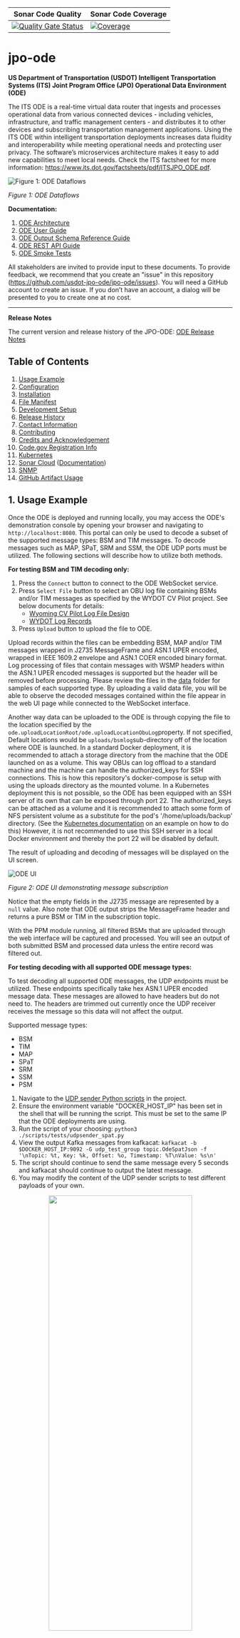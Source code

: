 | Sonar Code Quality | Sonar Code Coverage |
|---------------------|---------------------|
[![Quality Gate Status](https://sonarcloud.io/api/project_badges/measure?project=usdot.jpo.ode%3Ajpo-ode&metric=alert_status)](https://sonarcloud.io/dashboard?id=usdot.jpo.ode%3Ajpo-ode) | [![Coverage](https://sonarcloud.io/api/project_badges/measure?project=usdot.jpo.ode%3Ajpo-ode&metric=coverage)](https://sonarcloud.io/dashboard?id=usdot.jpo.ode%3Ajpo-ode) |

# jpo-ode

**US Department of Transportation (USDOT) Intelligent Transportation Systems (ITS) Joint Program Office (JPO) Operational Data Environment (ODE)**

The ITS ODE is a real-time virtual data router that ingests and processes operational data from various connected devices - including vehicles, infrastructure, and traffic management centers - and distributes it to other devices and subscribing transportation management applications. Using the ITS ODE within intelligent transportation deployments increases data fluidity and interoperability while meeting operational needs and protecting user privacy. The software’s microservices architecture makes it easy to add new capabilities to meet local needs. Check the ITS factsheet for more information: <https://www.its.dot.gov/factsheets/pdf/ITSJPO_ODE.pdf>.

![Figure 1: ODE Dataflows](docs/images/readme/figure1.png)

_Figure 1: ODE Dataflows_

**Documentation:**

1. [ODE Architecture](docs/Architecture.md)
1. [ODE User Guide](docs/UserGuide.md)
1. [ODE Output Schema Reference Guide](docs/ODE_Output_Schema_Reference.docx)
1. [ODE REST API Guide](https://usdot-jpo-ode.github.io/)
1. [ODE Smoke Tests](https://github.com/usdot-jpo-ode/jpo-ode/wiki/JPO-ODE-QA-Documents)

All stakeholders are invited to provide input to these documents. To provide feedback, we recommend that you create an "issue" in this repository (<https://github.com/usdot-jpo-ode/jpo-ode/issues>). You will need a GitHub account to create an issue. If you don’t have an account, a dialog will be presented to you to create one at no cost.

---

<a name="toc"></a>

**Release Notes**

The current version and release history of the JPO-ODE: [ODE Release Notes](<docs/Release_notes.md>)

## Table of Contents

1. [Usage Example](#1-usage-example)
1. [Configuration](#2-configuration)
1. [Installation](#3-installation)
1. [File Manifest](#4-file-manifest)
1. [Development Setup](#5-development-setup)
1. [Release History](#6-release-history)
1. [Contact Information](#7-contact-information)
1. [Contributing](#8-contributing)
1. [Credits and Acknowledgement](#9-credits-and-acknowledgement)
1. [Code.gov Registration Info](#10-codegov-registration-info)
1. [Kubernetes](#11-kubernetes)
1. [Sonar Cloud](#12-sonar-token-configuration) ([Documentation](https://sonarcloud.io/documentation/user-guide/user-token/))
1. [SNMP](#13-snmp)
1. [GitHub Artifact Usage](#14-gitHub-artifact-usage)

<!--
#########################################
############# Usage Example #############
#########################################
 -->

<a name="usage-example"></a>

## 1. Usage Example

Once the ODE is deployed and running locally, you may access the ODE's demonstration console by opening your browser and navigating to  `http://localhost:8080`. This portal can only be used to decode a subset of the supported message types: BSM and TIM messages. To decode messages such as MAP, SPaT, SRM and SSM, the ODE UDP ports must be utilized. The following sections will describe how to utilize both methods.

<b>For testing BSM and TIM decoding only:</b>
1.  Press the `Connect` button to connect to the ODE WebSocket service.
2.  Press `Select File` button to select an OBU log file containing BSMs and/or TIM messages as specified by the WYDOT CV Pilot project. See below documents for details:
    - [Wyoming CV Pilot Log File Design](data/Wyoming_CV_Pilot_Log_File_Design.docx)
    - [WYDOT Log Records](data/wydotLogRecords.h)
3.  Press `Upload` button to upload the file to ODE.

Upload records within the files can be embedding BSM, MAP and/or TIM messages wrapped in J2735 MessageFrame and ASN.1 UPER encoded, wrapped in IEEE 1609.2 envelope and ASN.1 COER encoded binary format. Log processing of files that contain messages with WSMP headers within the ASN.1 UPER encoded messages is supported but the header will be removed before processing. Please review the files in the [data](data) folder for samples of each supported type. By uploading a valid data file, you will be able to observe the decoded messages contained within the file appear in the web UI page while connected to the WebSocket interface.

Another way data can be uploaded to the ODE is through copying the file to the location specified by the `ode.uploadLocationRoot/ode.uploadLocationObuLog`property. If not specified,  Default locations would be `uploads/bsmlog`sub-directory off of the location where ODE is launched. In a standard Docker deployment, it is recommended to attach a storage directory from the machine that the ODE launched on as a volume. This way OBUs can log offload to a standard machine and the machine can handle the authorized_keys for SSH connections. This is how this repository's docker-compose is setup with using the uploads directory as the mounted volume. In a Kubernetes deployment this is not possible, so the ODE has been equipped with an SSH server of its own that can be exposed through port 22. The authorized_keys can be attached as a volume and it is recommended to attach some form of NFS persistent volume as a substitute for the pod's '/home/uploads/backup' directory. (See the [Kubernetes documentation](/docs/k8s-demo/templates/jpoode_ode.yaml) on an example on how to do this) However, it is not recommended to use this SSH server in a local Docker environment and thereby the port 22 will be disabled by default.

The result of uploading and decoding of messages will be displayed on the UI screen.

![ODE UI](docs/images/readme/figure2.png)

_Figure 2: ODE UI demonstrating message subscription_

Notice that the empty fields in the J2735 message are represented by a `null` value. Also note that ODE output strips the MessageFrame header and returns a pure BSM or TIM in the subscription topic.

With the PPM module running, all filtered BSMs that are uploaded through the web interface will be captured and processed. You will see an output of both submitted BSM and processed data unless the entire record was filtered out.

<b>For testing decoding with all supported ODE message types:</b>

To test decoding all supported ODE messages, the UDP endpoints must be utilized. These endpoints specifically take hex ASN.1 UPER encoded message data. These messages are allowed to have headers but do not need to. The headers are trimmed out currently once the UDP receiver receives the message so this data will not affect the output.

Supported message types:
- BSM
- TIM
- MAP
- SPaT
- SRM
- SSM
- PSM

1. Navigate to the [UDP sender Python scripts](<./scripts/tests/>) in the project.
2. Ensure the environment variable "DOCKER_HOST_IP" has been set in the shell that will be running the script. This must be set to the same IP that the ODE deployments are using.
3. Run the script of your choosing: `python3 ./scripts/tests/udpsender_spat.py`
4. View the output Kafka messages from kafkacat: `kafkacat -b $DOCKER_HOST_IP:9092 -G udp_test_group topic.OdeSpatJson -f '\nTopic: %t, Key: %k, Offset: %o, Timestamp: %T\nValue: %s\n'`
5. The script should continue to send the same message every 5 seconds and kafkacat should continue to output the latest message.
6. You may modify the content of the UDP sender scripts to test different payloads of your own.

<p align="center">
  <img src="./docs/images/readme/figure3.png" width="80%" height="50%">
</p>

[Back to top](#table-of-contents)



<!--
#########################################
############# Configuration #############
#########################################
 -->

<a name="configuration"></a>

## 2. Configuration

### System Requirements

-  Minimum RAM: 16 GB
-  Minimum storage space: 100 GB
-  Supported operating systems:
   -  Ubuntu 22.04 Linux (Recommended)
   -  Windows 10/11 Professional (Professional version required for Docker virtualization)
   -  OSX 13

The ODE software can run on most standard Windows, Mac, or Linux based computers with
Pentium core processors. Performance of the software will be based on the computing power and available RAM in
the system.  Larger data flows can require much larger space requirements depending on the
amount of data being processed by the software. The ODE software application was developed using the open source programming language Java. If running the ODE outside of Docker, the application requires the Java 21 runtime environment.

### Software Prerequisites

The ODE is bundled as a series of submodules running in Docker containers and managed by Docker-Compose. All other required dependencies will automatically be downloaded and installed as part of the Docker build process.

- Docker: <https://docs.docker.com/engine/installation/>
- Docker-Compose: <https://docs.docker.com/compose/install/>
  - NOTE: Requires version 2.20 or newer
- Make: <https://www.gnu.org/software/make/>
  - Windows install with Choco: `choco install make`
    - Windows install Choco: <https://chocolatey.org/install>
  - Ubuntu install with apt: `sudo apt install make`

### Tips and Advice

Read the following guides to familiarize yourself with ODE's Docker and Kafka modules.

- [Docker README](docker.md)
- [Kafka README](kafka.md)

The following guide contains information about the data flow diagrams for the ODE.

- [Data Flow Diagrams README](docs/data-flow-diagrams/README.md)

**Installation and Deployment:**

- Docker builds may fail if you are on a corporate network due to DNS resolution errors.
[See here](https://github.com/usdot-jpo-ode/jpo-ode/wiki/Docker-fix-for-SSL-issues-due-to-corporate-network) for instructions to fix this.
- Additionally `git` commands may fail for similar reasons, you can fix this by running `export GIT_SSL_NO_VERIFY=1`.
- Windows users may find more information on installing and using Docker [here](https://github.com/usdot-jpo-ode/jpo-ode/wiki/Docker-management).
- A compatibility guide containing recommendations for suitable versions of submodules for each main module version can be found [here](docs/compatibility.md).

**Configuration:**

If you wish to change the application properties, such as change the location of the upload service via `ode.uploadLocation.*` 
properties or set the `ode.kafkaBrokers` to something other than the `$DOCKER_HOST_IP:9092`, or wish to change the log 
file upload folder, etc. instead of setting the environment variables, modify `jpo-ode-svcs\src\main\resources\application.yaml` file as desired.
To adjust the settings in your unit/integration tests, modify the `jpo-ode-svcs\src\test\resources\application.yaml` file.

ODE configuration can be customized for every deployment environment using environment variables. These variables can either be set locally or using the [sample.env](sample.env) file. Instructions for how to use this file can be found [here](https://github.com/usdot-jpo-ode/jpo-ode/wiki/Using-the-.env-configuration-file).

**Important!**

You must rename `sample.env` to `.env` for Docker to automatically read the file. This file will contain AWS access keys and other private information. Do not push this file to source control.

[Back to top](#table-of-contents)



<!--
########################################
############# Installation #############
########################################
 -->

<a name="installation"></a>

## 3. Installation

The following instructions describe the minimal procedure to fetch, build, and run the main ODE application. If you want to use the privacy protection module and/or S3 depositors, see the [User Guide](docs/UserGuide.md) for more detailed information. Additionally, different build processes are covered at the bottom of this section.

#### Step 0 - For Windows Users Only

If running on Windows, please make sure that your global git config is set up to not convert end-of-line characters during checkout.

Disable `git core.autocrlf` (One Time Only)

```bash
git config --global core.autocrlf false
```

#### Step 1 - Download the Source Code

The ODE software system consists of the following modules hosted in separate Github repositories:

| Name                                                                    | Visibility | Description                                                                                            |
|-------------------------------------------------------------------------|------------|--------------------------------------------------------------------------------------------------------|
| [jpo-ode](https://github.com/usdot-jpo-ode/jpo-ode)                     | public     | Contains the public components of the application code.                                                |
| [jpo-cvdp](https://github.com/usdot-jpo-ode/jpo-cvdp)                   | public     | Privacy Protection Module                                                                              |
| [asn1_codec](https://github.com/usdot-jpo-ode/asn1_codec)               | public     | ASN.1 Encoder/Decoder module                                                                           |
| [jpo-security-svcs](https://github.com/usdot-jpo-ode/jpo-security-svcs) | public     | Provides cryptographic services.                                                                       |
| [jpo-sdw-depositor](https://github.com/usdot-jpo-ode/jpo-sdw-depositor) | public     | SDW depositor service. Optional, can be enabled by using the `COMPOSE_PROFILES` environmental variable |

You may download the stable, default branch for ALL of these dependencies by using the following recursive git clone command:

```bash
git clone --recurse-submodules https://github.com/usdot-jpo-ode/jpo-ode.git
```

If you have already cloned the repository, you can use the following command to download the stable, default branch for all dependencies by using the following command:

```bash
git submodule update --init --recursive
```

Once you have these repositories obtained, you are ready to build and deploy the application.

##### Downloading the source code from a non-default branch

<details><summary>(Advanced) Downloading the source code from a non-default branch</summary>
<p>

The above steps to pull the code from GitHub repository pulls it from the default branch which is the stable branch. If you wish to pull the source code from a branch that is still under development or beta testing, you will need to specify the branch to pull from. The following commands aid you in that action.

**Note**: These commands can also be performed using the provided script `update_branch`.

```bash
# Backup user provided source or configuration files used by submodules
cp asn1_codec/asn1c_combined/J2735_201603DA.ASN .

# Run the following commands to reset existing branch
git reset --hard
git submodule foreach --recursive git reset --hard

# Pull from the non-default branch
git checkout <branch_name>
git pull origin <branch_name>

# The next command wipes out all of the submodules and re-initializes them.
git submodule deinit -f . && git submodule update --recursive --init

# Restore user provided source or configuration files used by submodules
cp ./J2735_201603DA.ASN asn1_codec/asn1c_combined/
```

</p>
</details>

<details><summary>(Advanced) Removing an old submodule reference</summary>
<p>

The following commands help with removing an old submodule reference. The following refers to the removal of the jpo-s3-deposit submodule however the logic can be used for other Git submodules as well.

```bash
# Remove references to the git submodule
git submodule deinit -f jpo-s3-deposit
rm -rf .git/modules/jpo-s3-deposit
rm -rf jpo-s3-deposit
git rm --cached jpo-s3-deposit

# Run the following commands to reset existing branch
git reset --hard
git submodule foreach --recursive git reset --hard

# The next command wipes out all of the submodules and re-initializes them.
git submodule deinit -f . && git submodule update --recursive --init
```

</p>
</details>

#### Step 2 - Build and run the application

**Notes:**

- Docker builds may fail if you are on a corporate network due to DNS resolution errors.
[See here](https://github.com/usdot-jpo-ode/jpo-ode/wiki/Docker-fix-for-SSL-issues-due-to-corporate-network) for instructions to fix this.
- In order for Docker to automatically read the environment variable files, you must:
  - Make a copy of [sample.env](./sample.env) rename it as `.env` **_and_**;
  - Make a copy of [jpo-utils/sample.env](jpo-utils/sample.env), rename it as `.env` (keep this one in the `jpo-utils/` directory), and fill in the variables as described in the [jpo-utils README](jpo-utils/README.md)
  - **The .env files will contain private keys, do not add them to version control.**
  - Log-based alerts are enabled by default in the `sample.env`. If you don't want log messages notifying you when no TIMs were ingested in a specific period of time, 
  you will want to update your `.env` file to set `ODE_TIM_INGEST_MONITORING_ENABLED=false`. See [TimIngestWatcher](jpo-ode-svcs/src/main/java/us/dot/its/jpo/ode/traveler/TimIngestWatcher.java) to see the log-based monitoring provided.

**Make:**

Navigate to the root directory of the jpo-ode project and run the following command:

```bash
# View available options:
$ make
Make target options:
`make start` to run the ODE
`make build` to build the ODE
`make stop` to stop the ODE
`make delete` to stop the ODE and remove the volumes
`make restart` to restart the ODE
`make rebuild` to stop, delete, and then rebuild the containers
`make clean-build` to rebuild the containers without using the cache
```

Possible error messages if `.env` files are not created:

```bash
# jpo-ode .env is missing
$ make start
Makefile:11: *** "ERROR: jpo-ode Environment file `.env` not found in ".  Stop.

# jpo-utils .env is missing
$ make start
Makefile:14: *** "ERROR: jpo-utils Environment file `.env` not found in ".  Stop.
```

**Docker Compose:**

Navigate to the root directory of the jpo-ode project and run:

```bash
make start
```

OR

```bash
docker compose up --build -d
docker compose ps
```

To bring down the services and remove the running containers run:

```bash
make stop
```

OR

```bash
docker compose down
```

For a fresh restart, run:

```bash
make rebuild
```

OR

```bash
docker compose down
docker compose up --build -d
docker compose ps
```

To completely rebuild from scratch, run:

```bash
make rebuild
```

OR

```bash
docker compose down
docker compose rm -v
docker compose up --build -d
docker compose ps
```

Check the deployment by running `docker compose ps`. You can start and stop containers using `docker compose start` and `docker compose stop` commands.
If using the multi-broker docker compose file, you can change the scaling by running `docker compose scale <container>=n` where container is the container you would like to scale and n is the number of instances. For example, `docker compose scale kafka=3`.

To configure what services are started, use the `COMPOSE_PROFILE` environmental variable and set a comma separated string of profiles you want to start up. This project also supports all `COMPOSE_PROFILE` values implemented in the [jpo-utils](jpo-utils/README.md) `docker-compose.yml`. The following are the available profiles that the ODE is currently configured to use along with the services they will enable:

- Profile name: `ode_base`
  - Services: `ode, adm, and aem`
- Profile name: `ode_full`
  - Services: `ode, adm, aem, ppm_bsm, sdw_depositor, and sec`

Profiles are also available for each service name to individually specify a service to enable.

#### asn1_codec Module (ASN.1 Encoder and Decoder)

ODE requires the deployment of asn1_codec module. ODE's `docker-compose.yml` file is set up to build and deploy the module in a Docker container. If you wish to run `asn1_codec` module outside Docker (i.e. directly on the host machine), please refer to the documentation of `asn1_codec` module.

The only requirement for deploying `asn1_codec` module on Docker is the setup of two environment variables `DOCKER_HOST_IP` and `DOCKER_SHARED_VOLUME`.

#### PPM Module (Geofencing and Filtering)

To run the ODE with PPM module, you must install and start the PPM service. PPM service communicates with other services through Kafka Topics. PPM will read from the specified "Raw BSM" topic and publish the result to the specified "Filtered Bsm" topic. These topic names are specified by the following ODE and PPM properties:

 - ODE properties for communications with PPM (set in [application.yaml](jpo-ode-svcs/src/main/resources/application.yaml))
	 - ode.kafka.topics.json.bsm  (default = topic.OdeBsmJson)
	 - ode.kafka.topics.json.bsm-filtered (default = topic.FilteredOdeBsmJson)
 - PPM properties for communications with ODE (set in yourconfig.properties)
	 - privacy.topic.consumer (default = j2735BsmRawJson)
	 - privacy.topic.producer (default = j2735BsmFilteredJson)

Follow the instructions [here](https://github.com/usdot-jpo-ode/jpo-cvdp/blob/master/docs/installation.md) to install and build the PPM service.

After a successful build, use the following commands to configure and run the PPM

```bash
cd $BASE_PPM_DIR/jpo-cvdp/build
$ ./bsmjson_privacy -c ../config/ppm.properties
```

### Confluent Cloud Integration

Rather than using a local kafka instance, the ODE can utilize an instance of kafka hosted by Confluent Cloud via SASL.

#### Environment variables

##### Purpose & Usage

- The DOCKER_HOST_IP environment variable is used to communicate with the bootstrap server that the instance of Kafka is running on.

- The KAFKA_TYPE environment variable specifies what type of kafka connection will be attempted and is used to check if Confluent should be utilized. If this environment variable is not set, the ODE will default to normal behavior.

- The CONFLUENT_KEY and CONFLUENT_SECRET environment variables are used to authenticate with the bootstrap server. If the KAFKA_TYPE environment variable is not set, then these are not required.

##### Values

In order to utilize Confluent Cloud:

- DOCKER_HOST_IP must be set to the bootstrap server address (excluding the port)

- KAFKA_TYPE must be set to "CONFLUENT"

- CONFLUENT_KEY must be set to the API key being utilized for CC

- CONFLUENT_SECRET must be set to the API secret being utilized for CC

#### Note

This has only been tested with Confluent Cloud but technically all SASL authenticated Kafka brokers can be reached using this method.

[Back to top](#table-of-contents)

# MongoDB Integration

## Description and Configuration

To sink streamed kafka topic data to a MongoDB database, a kafka connect and MongoDB instance can be deployed for the ODE. To deploy the kafka connect and MongoDB instance, add the following profiles to your `COMPOSE_PROFILES` env variable: `ode_base,kafka_connect_standalone,kafka_setup`. This will result in the following topics being synced to MongoDB:

- OdeBsmJson
- OdeMapJson
- OdeSpatJson
- OdeTimJson
- OdePsmJson

The configuration that defines this is in the jpo-utils submodule [here](jpo-utils\kafka-connect\connect_start.sh). This script is attached to the `connect` container as a volume and if you would like to sink different topics then feel free to make a copy of the `connect_start.sh` script and attach it to the `connect` container to the following path: `/scripts/connect_start.sh`. The script can be overridden by setting the `CONNECT_SCRIPT_RELATIVE_PATH` to a location relative to the `/jpo-utils` repository.

For further documentation on configuring the MongoDB Kafka Connect image refer [to this readme](jpo-utils/README.md).

## Note

Kafka connect is being used for MongoDB in this implementation but it can interact with many types of databases, here is further documentation for [kafka connect](https://docs.confluent.io/platform/current/connect/index.html)

[Back to top](#table-of-contents)

<!--
#########################################
############# File Manifest #############
#########################################
 -->

<a name="file-manifest"></a>

## 4. File Manifest

This section outlines the software technology stacks of the ODE.

### Containerization and Management

- [Docker](https://www.docker.com/)
- [Docker-Compose](https://docs.docker.com/compose/)

### Messaging

- [Kafka](https://kafka.apache.org/)

### Code Quality

- [SonarCloud](https://sonarcloud.io)

### Continuous Integration

- [GitHub Workflows](https://docs.github.com/en/actions/using-workflows)

### ODE Code

- [Java 21](https://openjdk.java.net/)
- [Maven](https://maven.apache.org/)
- [Spring Boot](http://spring.io/projects/spring-boot)
- [Logback](https://logback.qos.ch/)
- [SNMP4J](https://www.snmp4j.org/)
- [JUnit](https://junit.org)
- [JMockit - deprecated in favor of Mockito](http://jmockit.github.io/)
- [Mockito](https://github.com/mockito/mockito)
- [Stomp Websocket](http://jmesnil.net/stomp-websocket)

### Web UI

- [MaterializeCSS](https://materializecss.com)
- [jQuery](https://jquery.com/)
- [Stomp Websocket](http://jmesnil.net/stomp-websocket)
- [SockJS](https://github.com/sockjs)

[Back to top](#table-of-contents)



<!--
#############################################
############# Development Setup #############
#############################################
 -->

<a name="development-setup"></a>

## 5. Development Setup

### Integrated Development Environment (IDE)

Install the IDE of your choice:

* Eclipse: [https://eclipse.org/](https://eclipse.org/)
* STS: [https://spring.io/tools/sts/all](https://spring.io/tools/sts/all)
* IntelliJ: [https://www.jetbrains.com/idea/](https://www.jetbrains.com/idea/)
* VSCode: [https://code.visualstudio.com/](https://code.visualstudio.com/)

### Dev Container Environment

The project can be reopened inside a dev container in VSCode. This environment should have all the necessary dependencies to debug the ODE and its submodules. When attempting to run scripts in this environment, it may be necessary to make them executable with "chmod +x" first.


### Checkstyle configuration

This project uses [Checkstyle](https://github.com/checkstyle/checkstyle) with a modified version 
of Google's Java Style guide to weakly enforce style standards. To configure Checkstyle with your 
chosen IDE follow one of the following guides. This repo's checkstyle configuration file can be found 
[here](checkstyle.xml). For a quick guide to Checkstyle, check out this short [article](https://www.baeldung.com/checkstyle-java).

- [Intellij](https://plugins.jetbrains.com/plugin/1065-checkstyle-idea)
- [VSCode](https://code.visualstudio.com/docs/java/java-linting#_checkstyle)
- [Eclipse](https://checkstyle.org/eclipse-cs/#!/project-setup)

If you prefer the command line for your checkstyle output. You can run `mvn checkstyle:check` to
check the whole project. See [Checkstyle's Github](https://github.com/checkstyle/checkstyle) for more info.

[Back to top](#table-of-contents)



<!--
###########################################
############# Release History #############
###########################################
 -->

<a name="release-history"></a>

## 6. Release History

[Release Notes](<docs/Release_notes.md>)

[Back to top](#table-of-contents)



<!--
###############################################
############# Contact Information #############
###############################################
 -->

<a name="contact-information"></a>

## 7. Contact Information

Contact the developers of the ODE application by submitting a [Github issue](https://github.com/usdot-jpo-ode/jpo-ode/issues).

Contact the ODE management representative using the information in the [Code.gov Registration Info](#codegov-registration-info) section.

### License information

Licensed under the Apache License, Version 2.0 (the "License"); you may not use this
file except in compliance with the License.
You may obtain a copy of the License at <http://www.apache.org/licenses/LICENSE-2.0>
Unless required by applicable law or agreed to in writing, software distributed under
the License is distributed on an "AS IS" BASIS, WITHOUT WARRANTIES OR CONDITIONS OF ANY KIND, either expressed or implied. See the License for the specific language governing
permissions and limitations under the [License](http://www.apache.org/licenses/LICENSE-2.0).

[Back to top](#table-of-contents)



<!--
########################################
############# Contributing #############
########################################
 -->

<a name="contributing"></a>

## 8. Contributing

Please read our [contributing guide](docs/contributing_guide.md) to learn about our development process, how to propose pull requests and improvements, and how to build and test your changes to this project.

### Source Repositories - GitHub

- Main repository on GitHub (public)
	- <https://github.com/usdot-jpo-ode/jpo-ode>
- Data Privacy Module on Github (public)
	- <https://github.com/usdot-jpo-ode/jpo-cvdp>
- Utils Module on Github (public)
	- <https://github.com/usdot-jpo-ode/jpo-utils>
- Security services repository on GitHub (public)
  - <https://github.com/usdot-jpo-ode/jpo-security-svcs>
- SDW Depositor Module on GitHub (public)
  - <https://github.com/usdot-jpo-ode/jpo-sdw-depositor>
- ODE Output Validatory Library (public)
  - https://github.com/usdot-jpo-ode/ode-output-validator-library

### Static Code Analysis

<https://sonarcloud.io/organizations/usdot-jpo-ode/projects>

### Quality Assurance

Code quality assurance is reported through the [usdot-jpo-ode SonarCloud organization](https://sonarcloud.io/organizations/usdot-jpo-ode/projects). Code quality reports are generated by the [JaCoCo plugin for Maven](https://www.eclemma.org/jacoco/trunk/doc/maven.html) during the ODE's [webhook-triggered TravisCI build](https://github.com/usdot-jpo-ode/jpo-ode/blob/dev/.travis.yml#L16). After a successful build, the [SonarQube scanner plugin for Maven](https://docs.sonarqube.org/display/SCAN/Analyzing+with+SonarQube+Scanner+for+Maven) creates and uploads a code quality report to SonarCloud.

For regression and user acceptance testing, ODE provides an automated test harness. The test harness is provided in the [qa/test-harness](ga/test-harness) directory under jpo-ode root folder. The test harness uses the ODE [Validator Library](https://github.com/usdot-jpo-ode/ode-output-validator-library) repository as a submodule.

For more information, please see: <https://github.com/usdot-jpo-ode/jpo-ode/wiki/Using-the-ODE-test-harness>

### Troubleshooting

Please read our [Wiki](https://github.com/usdot-jpo-ode/jpo-ode/wiki) for more information, or check the [User Guide](docs/UserGuide.md).

Application Support for the ODE currently managed via GitHub's native issue tracker: <https://github.com/usdot-jpo-ode/jpo-ode/issues>.

[Back to top](#table-of-contents)



<!--
#######################################################
############# Credits and Acknowledgement #############
#######################################################
 -->

<a name="credits-and-acknowledgement"></a>

## 9. Credits and Acknowledgement

[Attribution](ATTRIBUTION.md)

[Back to top](#table-of-contents)



<!--
######################################################
############# Code.gov Registration Info #############
######################################################
 -->

<a name="codegov-registration-info"></a>

## 10. Code.gov Registration Info

Agency: DOT

Short Description: The ITS ODE is a real-time virtual data router that ingests and processes operational data from various connected devices – including vehicles, infrastructure, and traffic management centers – and distributes it to other devices and subscribing transportation management applications. Using the ITS ODE within intelligent transportation deployments increases data fluidity and interoperability while meeting operational needs and protecting user privacy. The software’s microservices architecture makes it easy to add new capabilities to meet local needs.

Status: Beta

Tags: transportation, connected vehicles, intelligent transportation systems, java

Labor hours: 200

Contact Name: James Lieu

Contact Phone: (202) 366-3000


<!--
#####################################################
############# Kubernetes ############################
#####################################################
 -->
<a name="kubernetes"></a>

## 11. Kubernetes
The ODE can be run in a Kubernetes (k8s) environment.
See [the Kubernetes document](./docs/Kubernetes.md) for more details about this.

[Back to top](#table-of-contents)


<!--
#####################################################
############# Sonar Token Configuration #############
#####################################################
 -->

<a name="sonar-token-configuration"></a>

## 12. Sonar Token Configuration

Generating and Using Tokens
Users can generate tokens that can be used to run analyses or invoke web services without access to the user's actual credentials.

USDOT-JPO-ODE SonarCloud Organization : https://sonarcloud.io/organizations/usdot-jpo-ode-1/

### Generating a token

You can generate new tokens at User > My Account > Security.
The form at the bottom of the page allows you to generate new tokens. Once you click the Generate button, you will see the token value. Copy it immediately; once you dismiss the notification you will not be able to retrieve it.

### Using a token

SonarScanners running in GitHub Actions can automatically detect branches and pull requests being built so you don't need to specifically pass them as parameters to the scanner.

**<ins>To analyze your projects with GitHub Actions, you need to: </ins>**

**<ins> Creating your GitHub secrets </ins>**
You can create repository secrets from your GitHub repository as below:

Sonar Token: Generate a SonarQube token and, in GitHub, create a new repository secret in GitHub with SONAR_TOKEN as the Name and the token you generated as the Value.
Sonar Host URL: In GitHub, create a new repository secret with SONAR_HOST_URL as the Name and your SonarQube server URL as the Value.

Configure your workflow YAML file as below:

	1. Add GitHub Secrets in ci.yml workflow as SONAR_TOKEN: ${ secrets.SONAR_TOKEN }
 	2. Update the sonar properties in Sonar scan step (- name: Run Sonar) with new sonar project properties.
  
Commit and push your code to start the analysis.

### Revoking a token

You can revoke an existing token at User > My Account > Security by clicking the Revoke button next to the token.

[Back to top](#table-of-contents)


<!--
#########################################
############# SNMP ######################
#########################################
 -->

<a name="snmp"></a>

## 13. SNMP
The ODE is capable of communicating with RSUs to:
- Query TIMs
- Deposit TIMs
- Delete TIMs

By default, the ODE will not sign TIMs that are delivered to RSUs. This can be changed by setting the value of the DATA_SIGNING_ENABLED_RSU environment variable found in the provided sample.env file. Additionally, signing of SDX-delivery TIMs can be configured by setting the value of the environment variable DATA_SIGNING_ENABLED_SDW found in sample.env. 

The following SNMP protocols are supported for communication with RSUs:
- DSRC 4.1 (defined in 'Dedicated Short-Range Communications Roadside Unit Specifications')
- NTCIP1218 (defined in 'National Transportation Communications for ITS Protocol')

If no protocol is specified in a request containing RSUs, the ODE will communicate with RSUs via the NTCIP1218 protocol by default. 
This can be changed by setting the value of the DEFAULT_SNMP_PROTOCOL environment variable. 

Additionally, the ODE supports the execution of PDM operations on RSUs. PDM operations are not defined in NTCIP1218, but are defined DSRC 4.1.

<a name="githhub-artifact-usage"></a>

## 14. GitHub Artifact Usage

To use this library in another application, add the GitHub package URLs to the `repositories` section in `pom.xml` of the consumer application or in your local `~/.m2/settings.xml` file. Here is an example implementation of using the GitHub artifact in a consumer application:

```xml
<settings xmlns="http://maven.apache.org/SETTINGS/1.0.0"
  xmlns:xsi="http://www.w3.org/2001/XMLSchema-instance"
  xsi:schemaLocation="http://maven.apache.org/SETTINGS/1.0.0
                      http://maven.apache.org/xsd/settings-1.0.0.xsd">

  <activeProfiles>
    <activeProfile>github</activeProfile>
  </activeProfiles>

  <profiles>
    <profile>
      <id>github</id>
      <repositories>
        <repository>
          <id>central</id>
          <url>https://repo1.maven.org/maven2</url>
        </repository>
        <repository>
          <id>github</id>
          <url>https://maven.pkg.github.com/usdot-jpo-ode/jpo-ode</url>
        </repository>
      </repositories>
    </profile>
  </profiles>

  <servers>
    <server>
      <id>github</id>
      <username>${env.PACKAGE_READ_USERNAME}</username>
      <password>${env.PACKAGE_READ_TOKEN}</password>
    </server>
  </servers>

</settings>
```

And add the following line to the `dependencies` element in `build.gradle`

```xml
<dependencies>
  <dependency>
    <groupId>usdot.jpo.ode</groupId>
    <artifactId>jpo-ode-core</artifactId>
    <version>1.0.0</version>
  </dependency>
  <dependency>
    <groupId>usdot.jpo.ode</groupId>
    <artifactId>jpo-ode-plugins</artifactId>
    <version>1.0.0</version>
  </dependency>
  <dependency>
    <groupId>usdot.jpo.ode</groupId>
    <artifactId>jpo-ode-common</artifactId>
    <version>1.0.0</version>
  </dependency>
  <dependency>
    <groupId>usdot.jpo.ode</groupId>
    <artifactId>jpo-ode-svcs</artifactId>
    <version>1.0.0</version>
  </dependency>
</dependencies>
```

Finally, set the environment variables:

* PACKAGE_READ_USERNAME - User name with read access to the repositories containing the packages.
* PACKAGE_READ_TOKEN - Personal access token with `read:packages` scope.

[Back to top](#table-of-contents)
